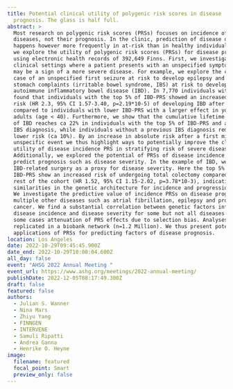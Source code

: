 ```yaml
---
title: ​​Potential clinical utility of polygenic risk scores in disease
  prognosis. The glass is half full.
abstract: >
  Most research on polygenic risk scores (PRSs) focuses on incidence of
  diseases, not their prognosis. In the clinic, prediction of disease outcomes
  happens however more frequently in at-risk than in healthy individuals. Here,
  we explore the utility of polygenic risk scores (PRSs) for disease prognosis
  using electronic health records of 392,649 Finns. First, we investigate
  clinical settings where a patient presents with an unspecified symptom that
  may be a sign of a more severe disease. For example, we explore the clinical
  case of an unspecified first seizure at risk to develop epilepsy and unclear
  stomach complaints (irritable bowel syndrome, IBS) at risk to develop an
  autoimmune inflammatory bowel disease (IBD). In 7,770 individuals with IBS, we
  found that individuals with the top 5% of IBD-PRS showed an increased relative
  risk (HR 2.3, 95% CI 1.57-3.40, p=2.19*10-5) of developing IBD after 10 years
  compared to individuals with lower IBD-PRS with a larger effect in young
  adults (age < 40). Furthermore, we show that the cumulative lifetime incidence
  of IBD reaches ca 22% in individuals with the top 5% of IBD-PRS and a previous
  IBS diagnosis, while individuals without a previous IBS diagnosis remain at a
  lower risk (ca 10%). By an increase in absolute risk after a first milder or
  unspecific event we thus highlight ways to potentially improve the clinical
  utility of disease incidence PRS in stratifying risk of severe disease.
  Additionally, we explored the potential of PRSs of disease incidence to
  predict prognosis such as disease severity. In the example of IBD, we used
  IBD-related surgery as a proxy for disease severity. Here the top 5% of
  IBD-PRS show an increased risk of undergoing total colectomy compared to the
  rest of the cohort (HR 1.52, 95% CI 1.15-2.02, p=3.78*10-3), indicating
  similarities in the genetic architecture for incidence and progression of IBD.
  We investigate the predictive value of incidence PRSs on disease prognosis in
  multiple other diseases such as atrial fibrillation, epilepsy and prostate
  cancer. We find a substantial correlation between genetic factors influencing
  disease incidence and disease severity for some but not all diseases and in
  some cases attenuation of PRS effects due to selection bias. Analyses are
  replicated in a biobank network (n=1.2 Million). We thus present potential
  applications of PRSs for predicting factors of disease prognosis. 
location: Los Angeles
date: 2022-10-29T09:45:45.900Z
date_end: 2022-10-29T10:00:04.600Z
all_day: false
event: "AHSG 2022 Annual Meeting "
event_url: https://www.ashg.org/meetings/2022-annual-meeting/
publishDate: 2022-12-05T08:17:49.300Z
draft: false
featured: false
authors:
  - Julian S. Wanner
  - Nina Mars
  - Zhiyu Yang
  - FINNGEN
  - INTERVENE
  - Samuli Ripatti
  - Andrea Ganna
  - Henrike O. Heyne
image:
  filename: featured
  focal_point: Smart
  preview_only: false
---
```

